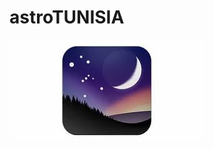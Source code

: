<!--
author: (c) riadh BEN NESSIB
email: riadhbennessib@gmail.com
version: 0.1.0
language: fr
logo: https://raw.githubusercontent.com/pyTUNISIA/home/master/images/pyTUNISIA.png
comment: astroTUNISIA: Astronomie pour tous.
mode: Textbook
-->

# astroTUNISIA
![Image astroTUNISIA.png](https://raw.githubusercontent.com/pyTUNISIA/home/master/images/stellarium.jpg)
